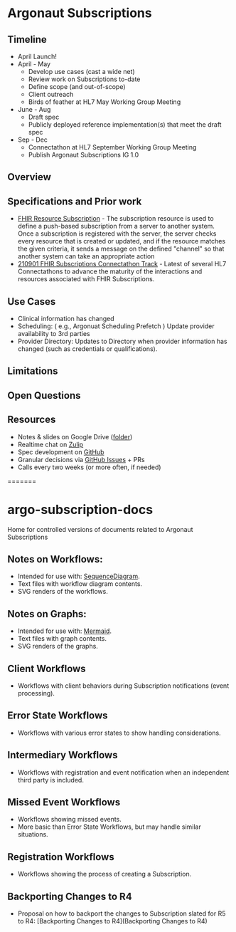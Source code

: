 # Argonaut Subscriptions

## Timeline

- April Launch!
- April - May
  - Develop use cases (cast a wide net)
  - Review work on Subscriptions to-date
  - Define scope (and out-of-scope)
  - Client outreach
  - Birds of feather at HL7 May Working Group Meeting
- June - Aug
  - Draft spec
  - Publicly deployed reference implementation(s) that meet the draft spec
- Sep - Dec
  - Connectathon at HL7 September Working Group Meeting
  - Publish Argonaut Subscriptions IG 1.0


## Overview

## Specifications and Prior work

 - [FHIR Resource Subscription](http://build.fhir.org/subscription.html) - The subscription resource is used to define a push-based subscription from a server to another system. Once a subscription is registered with the server, the server checks every resource that is created or updated, and if the resource matches the given criteria, it sends a message on the defined "channel" so that another system can take an appropriate action
 - [210901 FHIR Subscriptions Connectathon Track](http://wiki.hl7.org/index.php?title=210901_FHIR_Subscriptions) - Latest of several HL7 Connectathons to advance the maturity of the interactions and resources associated with FHIR Subscriptions.
## Use Cases

- Clinical information has changed
- Scheduling: ( e.g., Argonuat Scheduling Prefetch )  Update provider availability to 3rd parties
- Provider Directory:  Updates to Directory when provider information has changed (such as credentials or qualifications).

## Limitations

## Open Questions

## Resources

- Notes & slides on Google Drive ([folder](https://drive.google.com/drive/folders/1I8zbQ1Yz3T9IwSumEmStRIkqSSI6iODm))
- Realtime chat on [Zulip](https://chat.fhir.org/#narrow/stream/argonaut)
- Spec development on [GitHub](#)
- Granular decisions via [GitHub Issues](https://github.com/argonautproject/subscriptions/issues) + PRs
- Calls every two weeks (or more often, if needed)

=======
# argo-subscription-docs
Home for controlled versions of documents related to Argonaut Subscriptions

## Notes on Workflows:

- Intended for use with: [SequenceDiagram](https://sequencediagram.org/).
- Text files with workflow diagram contents.
- SVG renders of the workflows.

## Notes on Graphs:

- Intended for use with: [Mermaid](http://knsv.github.io/mermaid/#/).
- Text files with graph contents.
- SVG renders of the graphs.

## Client Workflows

- Workflows with client behaviors during Subscription notifications (event processing).

## Error State Workflows

- Workflows with various error states to show handling considerations.

## Intermediary Workflows

- Workflows with registration and event notification when an independent third party is included.

## Missed Event Workflows

- Workflows showing missed events.
- More basic than Error State Workflows, but may handle similar situations.

## Registration Workflows

- Workflows showing the process of creating a Subscription.

## Backporting Changes to R4

- Proposal on how to backport the changes to Subscription slated for R5 to R4: [Backporting Changes to R4](Backporting Changes to R4)

